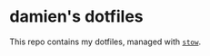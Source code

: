 # damien's dotfiles

This repo contains my dotfiles, managed with [`stow`](https://www.gnu.org/software/stow/).
